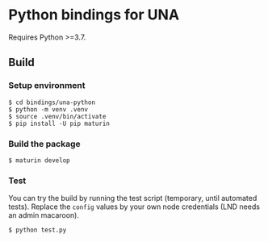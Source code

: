 # Python bindings for UNA

Requires Python >=3.7.

## Build

### Setup environment

```shell
$ cd bindings/una-python
$ python -m venv .venv
$ source .venv/bin/activate
$ pip install -U pip maturin
```

### Build the package

```shell
$ maturin develop
```

### Test

You can try the build by running the test script (temporary, until automated tests). Replace the `config` values by your own node credentials (LND needs an admin macaroon).

```shell
$ python test.py
```

